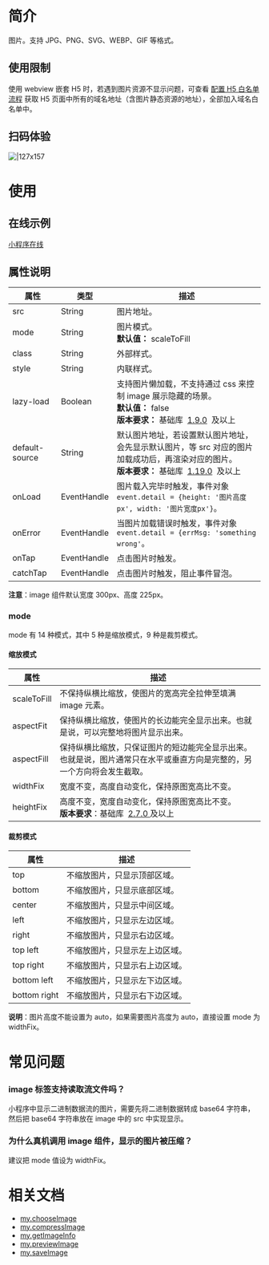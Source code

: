 # 简介

图片。支持 JPG、PNG、SVG、WEBP、GIF 等格式。

## 使用限制

使用 webview 嵌套 H5 时，若遇到图片资源不显示问题，可查看 [配置 H5 白名单流程](https://opendocs.alipay.com/mini/component/idfvg6) 获取 H5 页面中所有的域名地址（含图片静态资源的地址），全部加入域名白名单中。

## 扫码体验

![|127x157](https://gw.alipayobjects.com/zos/skylark-tools/public/files/66539db61b570eb2b7cf2df4241ea56c.png#align=left&display=inline&height=157&margin=%5Bobject%20Object%5D&originHeight=157&originWidth=127&status=done&style=none&width=127)

# 使用

## 在线示例

[小程序在线](https://opendocs.alipay.com/openbox/mini/opendocs/basic-component?view=preview&defaultPage=pages/image/index&defaultOpenedFiles=pages/image/index&theme=light)

## 属性说明

| **属性** | **类型** | **描述** |
| --- | --- | --- |
| src | String | 图片地址。 |
| mode | String | 图片模式。<br />**默认值：** scaleToFill |
| class | String | 外部样式。 |
| style | String | 内联样式。 |
| lazy-load | Boolean | 支持图片懒加载，不支持通过 css 来控制 image 展示隐藏的场景。<br />**默认值：** false<br />**版本要求：** 基础库  [1.9.0](https://opendocs.alipay.com/mini/framework/compatibility)  及以上 |
| default-source | String | 默认图片地址，若设置默认图片地址，会先显示默认图片，等 src 对应的图片加载成功后，再渲染对应的图片。<br />**版本要求：** 基础库  [1.19.0](https://opendocs.alipay.com/mini/framework/compatibility)  及以上 |
| onLoad | EventHandle | 图片载入完毕时触发，事件对象 `event.detail = {height: '图片高度px', width: '图片宽度px'}`。 |
| onError | EventHandle | 当图片加载错误时触发，事件对象 `event.detail = {errMsg: 'something wrong'`。 |
| onTap | EventHandle | 点击图片时触发。 |
| catchTap | EventHandle | 点击图片时触发，阻止事件冒泡。 |

**注意**：image 组件默认宽度 300px、高度 225px。

### mode

mode 有 14 种模式，其中 5 种是缩放模式，9 种是裁剪模式。

#### 缩放模式

| **属性** | **描述** |
| --- | --- |
| scaleToFill | 不保持纵横比缩放，使图片的宽高完全拉伸至填满 image 元素。 |
| aspectFit | 保持纵横比缩放，使图片的长边能完全显示出来。也就是说，可以完整地将图片显示出来。 |
| aspectFill | 保持纵横比缩放，只保证图片的短边能完全显示出来。也就是说，图片通常只在水平或垂直方向是完整的，另一个方向将会发生截取。 |
| widthFix | 宽度不变，高度自动变化，保持原图宽高比不变。 |
| heightFix | 高度不变，宽度自动变化，保持原图宽高比不变。<br />**版本要求**：基础库  [2.7.0 ](https://opendocs.alipay.com/mini/framework/compatibility)及以上 |

#### 裁剪模式

| **属性**     | **描述**                       |
| ------------ | ------------------------------ |
| top          | 不缩放图片，只显示顶部区域。   |
| bottom       | 不缩放图片，只显示底部区域。   |
| center       | 不缩放图片，只显示中间区域。   |
| left         | 不缩放图片，只显示左边区域。   |
| right        | 不缩放图片，只显示右边区域。   |
| top left     | 不缩放图片，只显示左上边区域。 |
| top right    | 不缩放图片，只显示右上边区域。 |
| bottom left  | 不缩放图片，只显示左下边区域。 |
| bottom right | 不缩放图片，只显示右下边区域。 |

**说明**：图片高度不能设置为 auto，如果需要图片高度为 auto，直接设置 mode 为 widthFix。

# 常见问题

### image 标签支持读取流文件吗？

小程序中显示二进制数据流的图片，需要先将二进制数据转成 base64 字符串，然后把 base64 字符串放在 image 中的 src 中实现显示。

### 为什么真机调用 image 组件，显示的图片被压缩？

建议把 mode 值设为 widthFix。

# 相关文档

- [my.chooseImage](https://opendocs.alipay.com/mini/api/media/image/my.chooseimage)<br />
- [my.compressImage](https://opendocs.alipay.com/mini/api/media/image/my.compressimage)<br />
- [my.getImageInfo](https://opendocs.alipay.com/mini/api/media/image/my.getimageinfo)<br />
- [my.previewImage](https://opendocs.alipay.com/mini/api/media/image/my.previewimage)<br />
- [my.saveImage](https://opendocs.alipay.com/mini/api/media/image/my.saveimage)<br />
